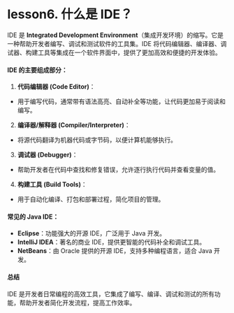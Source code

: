 # lesson6. 什么是 IDE？

IDE 是 **Integrated Development Environment**（集成开发环境）的缩写。它是一种帮助开发者编写、调试和测试软件的工具集。IDE 将代码编辑器、编译器、调试器、构建工具等集成在一个软件界面中，提供了更加高效和便捷的开发体验。

#### IDE 的主要组成部分：

1. **代码编辑器 (Code Editor)**：

- 用于编写代码，通常带有语法高亮、自动补全等功能，让代码更加易于阅读和编写。

2. **编译器/解释器 (Compiler/Interpreter)**：

- 将源代码翻译为机器代码或字节码，以便计算机能够执行。

3. **调试器 (Debugger)**：

- 帮助开发者在代码中查找和修复错误，允许逐行执行代码并查看变量的值。

4. **构建工具 (Build Tools)**：

- 用于自动化编译、打包和部署过程，简化项目的管理。

#### 常见的 Java IDE：

- **Eclipse**：功能强大的开源 IDE，广泛用于 Java 开发。
- **IntelliJ IDEA**：著名的商业 IDE，提供更智能的代码补全和调试工具。
- **NetBeans**：由 Oracle 提供的开源 IDE，支持多种编程语言，适合 Java 开发。

#### 总结

IDE 是开发者日常编程的高效工具，它集成了编写、编译、调试和测试的所有功能，帮助开发者简化开发流程，提高工作效率。